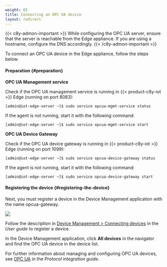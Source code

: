 ```yaml
---
weight: 65
title: Connecting an OPC UA device
layout: redirect
---
```


{{< c8y-admon-important >}}
While configuring the OPC UA server, ensure that the server is reachable from the Edge appliance. If you are using a hostname, configure the DNS accordingly.
{{< /c8y-admon-important >}}

To connect an OPC UA device in the Edge appliance, follow the steps below.

#### Preparation {#preparation}

**OPC UA Management service**

Check if the OPC UA management service is running in {{< product-c8y-iot >}} Edge (running on port 8083):  

```shell
[admin@iot-edge-server ~]$ sudo service opcua-mgmt-service status
```

If the agent is not running, start it with the following command:

```shell
[admin@iot-edge-server ~]$ sudo service opcua-mgmt-service start
```

**OPC UA Device Gateway**

Check if the OPC UA device gateway is running in {{< product-c8y-iot >}} Edge (running on port 1099):  

```shell
[admin@iot-edge-server ~]$ sudo service opcua-device-gateway status
```

If the agent is not running, start it with the following command:

```shell
[admin@iot-edge-server ~]$ sudo service opcua-device-gateway start
```

#### Registering the device {#registering-the-device}

Next, you must register a device in the Device Management application with the name opcua-gateway.

<img src="/images/edge/edge-device-registration-example.png" name="Register device"/>

Follow the description in [Device Management > Connecting devices](/users-guide/device-management#connecting-devices) in the *User guide* to register a device.

In the Device Management application, click **All devices** in the navigator and find the OPC UA device in the device list.

For further information about managing and configuring OPC UA devices, see [OPC UA](/protocol-integration/opcua/) in the *Protocol integration guide*.
